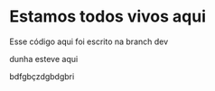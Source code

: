 # Estamos todos vivos aqui
Esse código aqui foi escrito na branch dev

dunha esteve aqui

bdfgbçzdgbdgbri